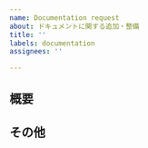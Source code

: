 ```yaml
---
name: Documentation request
about: ドキュメントに関する追加・整備
title: ''
labels: documentation
assignees: ''

---
```


## 概要

## その他
